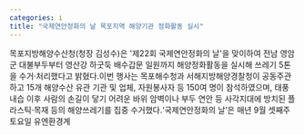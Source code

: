 ```yaml
---
categories: i
title: "국제연안정화의 날 목포지역 해양기관 정화활동 실시"
---
```

목포지방해양수산청(청장 김성수)은 &#39;제22회 국제연안정화의 날&#39;을 맞이하여 전남 영암군 대불부두부터 영산강 하굿둑 배수갑문 일원까지 해양정화활동을 실시해 쓰레기 5톤을 수거·처리했다고 밝혔다.이번 행사는 목포해수청과 서해지방해양경찰청이 공동주관하고 15개 해양수산 유관 기관 및 업체, 자원봉사자 등 150여 명이 참석하였으며, 태풍 내습 이후 사람의 손길이 닿기 어려운 바위 암벽이나 부두 연안 등 사각지대에 방치된 플라스틱·목재 등의 해양쓰레기를 집중 수거했다.‘국제연안정화의 날’은 매년 9월 셋째주 토요일 유엔환경계